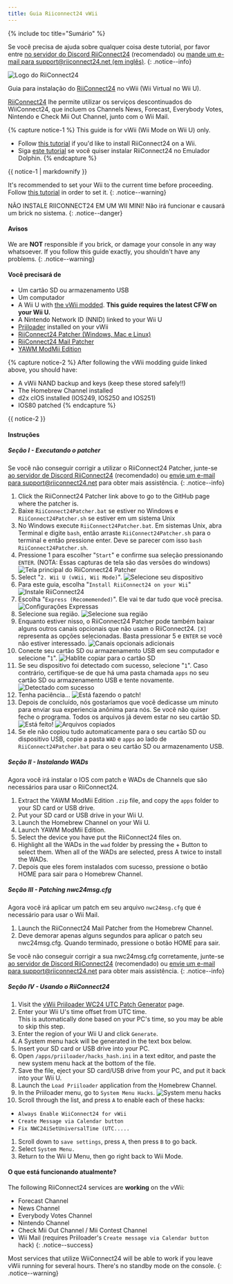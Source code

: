 ```yaml
---
title: Guia Riiconnect24 vWii
---
```


{% include toc title="Sumário" %}

Se você precisa de ajuda sobre qualquer coisa deste tutorial, por favor entre [no servidor do Discord RiiConnect24](https://discord.gg/rc24) (recomendado) ou [mande um e-mail para support@riiconnect24.net (em inglês)](mailto:support@riiconnect24.net).
{: .notice--info}

![Logo do RiiConnect24](/images/WiiRC24Logo.jpg)

Guia para instalação do [RiiConnect24](https://rc24.xyz) no vWii (Wii Virtual no Wii U).

[RiiConnect24](https://rc24.xyz/) lhe permite utilizar os serviços descontinuados do WiiConnect24, que incluem os Channels News, Forecast, Everybody Votes, Nintendo e Check Mii Out Channel, junto com o Wii Mail.

{% capture notice-1 %}
This guide is for vWii (Wii Mode on Wii U) only.

- Follow [this tutorial](riiconnect24) if you'd like to install RiiConnect24 on a Wii.
- Siga [este tutorial](riiconnect24-dolphin) se você quiser instalar RiiConnect24 no Emulador Dolphin.
{% endcapture %}

<div class="notice--warning">{{ notice-1 | markdownify }}</div>

It's recommended to set your Wii to the current time before proceeding. Follow [this tutorial](rtc) in order to set it.
{: .notice--warning}

NÃO INSTALE RIICONNECT24 EM UM WII MINI! Não irá funcionar e causará um brick no sistema.
{: .notice--danger}

#### Avisos

We are **NOT** responsible if you brick, or damage your console in any way whatsoever. If you follow this guide exactly, you shouldn't have any problems.
{: .notice--warning}

#### Você precisará de

* Um cartão SD ou armazenamento USB
* Um computador
* A Wii U with [the vWii modded](https://wiiu.hacks.guide/#/vwii-modding). **This guide requires the latest CFW on your Wii U.**
* A Nintendo Network ID (NNID) linked to your Wii U
* [Priiloader](priiloader) installed on your vWii
* [RiiConnect24 Patcher (Windows, Mac e Linux)](https://github.com/RiiConnect24/RiiConnect24-Patcher/releases)
* [RiiConnect24 Mail Patcher](https://oscwii.org/library/app/Mail-Patcher)
* [YAWM ModMii Edition](https://oscwii.org/library/app/yawmme)

{% capture notice-2 %}
After following the vWii modding guide linked above, you should have:
* A vWii NAND backup and keys (keep these stored safely!!)
* The Homebrew Channel installed
* d2x cIOS installed (IOS249, IOS250 and IOS251)
* IOS80 patched
{% endcapture %}

<div class="notice" markdown="1">

{{ notice-2 }}
</div>

#### Instruções

##### Seção I - Executando o patcher

Se você não conseguir corrigir a utilizar o RiiConnect24 Patcher, junte-se [ao servidor de Discord RiiConnect24](https://discord.gg/rc24) (recomendado) ou [envie um e-mail para support@riiconnect24.net](mailto:support@riiconnect24.net) para obter mais assistência.
{: .notice--info}

1. Click the RiiConnect24 Patcher link above to go to the GitHub page where the patcher is.
2. Baixe `RiiConnect24Patcher.bat` se estiver no Windows e `RiiConnect24Patcher.sh` se estiver em um sistema Unix
3. No Windows execute `RiiConnect24Patcher.bat`. Em sistemas Unix, abra Terminal e digite `bash`, então arraste `RiiConnect24Patcher.sh` para o terminal e então pressione enter. Deve se parecer com isso `bash RiiConnect24Patcher.sh`.
4. Pressione 1 para escolher "`Start`" e confirme sua seleção pressionando `ENTER`. (NOTA: Essas capturas de tela são das versões do windows) ![Tela principal do RiiConnect24 Patcher](/images/RC24_Patcher/1.JPG)
5. Select "`2. Wii U (vWii, Wii Mode)`". ![Selecione seu dispositivo](/images/RC24_Patcher/2.JPG)
6. Para este guia, escolha "`Install RiiConnect24 on your Wii`" ![Instale RiiConnect24](/images/RC24_Patcher/3.JPG)
7. Escolha "`Express (Recomemended)`". Ele vai te dar tudo que você precisa. ![Configurações Expressas](/images/RC24_Patcher/4.JPG)
8. Selecione sua região. ![Selecione sua região](/images/RC24_Patcher/5.JPG)
9. Enquanto estiver nisso, o RiiConnect24 Patcher pode também baixar alguns outros canais opcionais que não usam o RiiConnect24. `[X]` representa as opções selecionadas. Basta pressionar 5 e `ENTER` se você não estiver interessado. ![Canais opcionais adicionais](/images/RC24_Patcher/6.JPG)
10. Conecte seu cartão SD ou armazenamento USB em seu computador e selecione "`1`". ![Hablite copiar para o cartão SD](/images/RC24_Patcher/7.JPG)
11. Se seu dispositivo foi detectado com sucesso, selecione "`1`". Caso contrário, certifique-se de que há uma pasta chamada `apps` no seu cartão SD ou armazenamento USB e tente novamente. ![Detectado com sucesso](/images/RC24_Patcher/8.JPG)
12. Tenha paciência... ![Está fazendo o patch!](/images/RC24_Patcher/9.JPG)
13. Depois de concluído, nós gostaríamos que você dedicasse um minuto para enviar sua experiencia anônima para nós.  Se você não quiser feche o programa. Todos os arquivos já devem estar no seu cartão SD. ![Está feito!](/images/RC24_Patcher/10.JPG) ![Arquivos copiados](/images/RC24_Patcher/11.PNG)
14. Se ele não copiou tudo automaticamente para o seu cartão SD ou dispositivo USB, copie a pasta `WAD` e `apps` ao lado de `RiiConnect24Patcher.bat` para o seu cartão SD ou armazenamento USB.

##### Seção II - Instalando WADs

Agora você irá instalar o IOS com patch e WADs de Channels que são necessários para usar o RiiConnect24.

1. Extract the YAWM ModMii Edition `.zip` file, and copy the `apps` folder to your SD card or USB drive.
1. Put your SD card or USB drive in your Wii U.
1. Launch the Homebrew Channel on your Wii U.
1. Launch YAWM ModMii Edition.
1. Select the device you have put the RiiConnect24 files on.
1. Highlight all the WADs in the `wad` folder by pressing the + Button to select them. When all of the WADs are selected, press A twice to install the WADs.
1. Depois que eles forem instalados com sucesso, pressione o botão HOME para sair para o Homebrew Channel.

##### Seção III - Patching nwc24msg.cfg

Agora você irá aplicar um patch em seu arquivo `nwc24msg.cfg` que é necessário para usar o Wii Mail.

1. Launch the RiiConnect24 Mail Patcher from the Homebrew Channel.
2. Deve demorar apenas alguns segundos para aplicar o patch seu nwc24msg.cfg. Quando terminado, pressione o botão HOME para sair.

Se você não conseguir corrigir a sua nwc24msg.cfg corretamente, junte-se [ao servidor de Discord RiiConnect24](https://discord.gg/rc24) (recomendado) ou [envie um e-mail para support@riiconnect24.net](mailto:support@riiconnect24.net) para obter mais assistência.
{: .notice--info}

##### Seção IV - Usando o RiiConnect24

1. Visit the [vWii Priiloader WC24 UTC Patch Generator](https://garyodernichts.github.io/priiloader-patch-gen/) page.
1. Enter your Wii U's time offset from UTC time. <br> This is automatically done based on your PC's time, so you may be able to skip this step.
1. Enter the region of your Wii U and click `Generate`.
1. A System menu hack will be generated in the text box below.
1. Insert your SD card or USB drive into your PC.
1. Open `/apps/priiloader/hacks_hash.ini` in a text editor, and paste the new system menu hack at the bottom of the file.
1. Save the file, eject your SD card/USB drive from your PC, and put it back into your Wii U.
1. Launch the `Load Priiloader` application from the Homebrew Channel.
1. In the Priiloader menu, go to `System Menu Hacks`. ![System menu hacks](/images/Priiloader/system_menu_hacks.png)
1. Scroll through the list, and press `A` to enable each of these hacks:
  + `Always Enable WiiConnect24 for vWii`
  + `Create Message via Calendar button`
  + `Fix NWC24iSetUniversalTime (UTC.....`
1. Scroll down to `save settings`, press `A`, then press `B` to go back.
1. Select `System Menu.`
1. Return to the Wii U Menu, then go right back to Wii Mode.

#### O que está funcionando atualmente?
The following RiiConnect24 services are **working** on the vWii:
* Forecast Channel
* News Channel
* Everybody Votes Channel
* Nintendo Channel
* Check Mii Out Channel / Mii Contest Channel
* Wii Mail (requires Priiloader's `Create message via Calendar button` hack)
{: .notice--success}

Most services that utilize WiiConnect24 will be able to work if you leave vWii running for several hours. There's no standby mode on the console.
{: .notice--warning}
